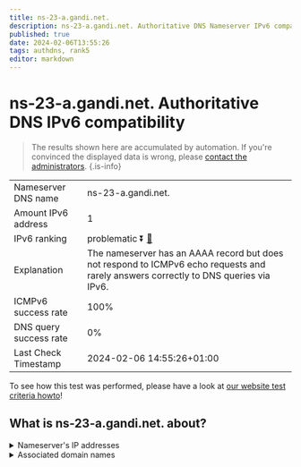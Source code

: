 ```yaml
---
title: ns-23-a.gandi.net.
description: ns-23-a.gandi.net. Authoritative DNS Nameserver IPv6 compatibility
published: true
date: 2024-02-06T13:55:26
tags: authdns, rank5
editor: markdown
---
```


# ns-23-a.gandi.net. Authoritative DNS IPv6 compatibility

> The results shown here are accumulated by automation. If you're convinced the displayed data is wrong, please [contact the administrators](/howto/chat). 
{.is-info}




|   |   |
| - | - |
| Nameserver DNS name | ns-23-a.gandi.net.
| Amount IPv6 address | 1
| IPv6 ranking | problematic :arrow_double_down: [🔗](/howto/ranking) |
| Explanation | The nameserver has an AAAA record but does not respond to ICMPv6 echo requests and rarely answers correctly to DNS queries via IPv6. |
| ICMPv6 success rate | 100%|
| DNS query success rate | 0% |
| Last Check Timestamp | 2024-02-06 14:55:26+01:00 |

To see how this test was performed, please have a look at [our website test criteria howto](/howto/testcriteria/authdns)!


## What is ns-23-a.gandi.net. about?




<details>
<summary>Nameserver's IP addresses</summary>

2001:4b98:aaaa::18

</details>



<details>
<summary>Associated domain names</summary>

www.peugeot.com

</details>
